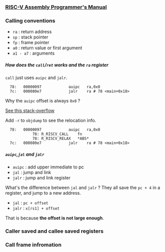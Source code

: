 ### [RISC-V Assembly Programmer's Manual](https://github.com/riscv-non-isa/riscv-asm-manual/blob/master/riscv-asm.md#user-content-fn-3-90707126b2de7d6b13c295ec772ff888)
### Calling conventions

- `ra` : return address
- `sp` : stack pointer
- `fp` : frame pointer
- `a0` : return value or first argument
- `a1 - a7` : arguments

##### How does the `call`/`ret` works and the `ra` register

`call` just uses `auipc` and `jalr`.

```
  78:	00000097          	auipc	ra,0x0
  7c:	000080e7          	jalr	ra # 78 <main+0x18>
```

Why the `auipc` offset is always `0x0` ?

[See this stack-overflow](https://stackoverflow.com/questions/43956612/understanding-the-auipcjalr-sequence-used-for-function-calls)

Add `-r` to `objdump` to see the relocation info.

```objdump
  78:	00000097          	auipc	ra,0x0
			78: R_RISCV_CALL	fn
			78: R_RISCV_RELAX	*ABS*
  7c:	000080e7          	jalr	ra # 78 <main+0x18>
```

##### `auipc`,`jal` and `jalr`

- `auipc` : add upper immediate to pc
- `jal` : jump and link
- `jalr` : jump and link register

What's the difference between `jal` and `jalr` ?
They all save the `pc + 4` in a register, and jump to a new address.
- `jal` : `pc + offset`
- `jalr` : `x[rs1] + offset`

That is because **the offset is not large enough**.

### Caller saved and callee saved registers

### Call frame infromation
